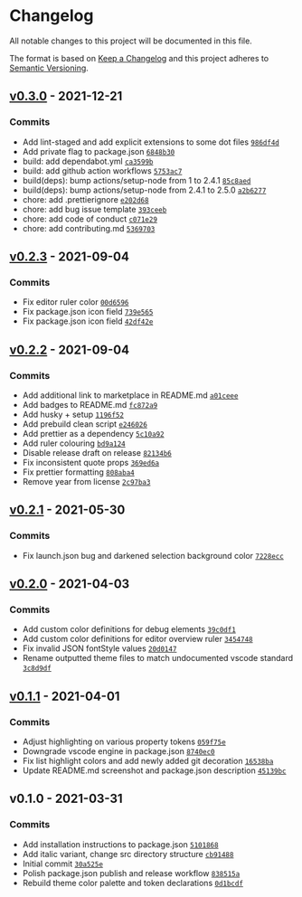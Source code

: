 # Changelog

All notable changes to this project will be documented in this file.

The format is based on [Keep a Changelog](https://keepachangelog.com/en/1.0.0/)
and this project adheres to [Semantic Versioning](https://semver.org/spec/v2.0.0.html).

## [v0.3.0](https://github.com/eels/vscode-comfort-theme/compare/v0.2.3...v0.3.0) - 2021-12-21

### Commits

- Add lint-staged and add explicit extensions to some dot files [`986df4d`](https://github.com/eels/vscode-comfort-theme/commit/986df4d7721073e1ca3267cbdf460ff3db191a4c)
- Add private flag to package.json [`6848b30`](https://github.com/eels/vscode-comfort-theme/commit/6848b3013d7c676282fed9056e0564f66f6308f3)
- build: add dependabot.yml [`ca3599b`](https://github.com/eels/vscode-comfort-theme/commit/ca3599b466511b258ee30614aa7a10b222aaa444)
- build: add github action workflows [`5753ac7`](https://github.com/eels/vscode-comfort-theme/commit/5753ac7e9c98b0fafab9703e855864d2f54ba12d)
- build(deps): bump actions/setup-node from 1 to 2.4.1 [`85c8aed`](https://github.com/eels/vscode-comfort-theme/commit/85c8aed587de83b3c4752da93023f17a373a5a63)
- build(deps): bump actions/setup-node from 2.4.1 to 2.5.0 [`a2b6277`](https://github.com/eels/vscode-comfort-theme/commit/a2b62770aeeb89df7265384f25f24d9ecf8fcc21)
- chore: add .prettierignore [`e202d68`](https://github.com/eels/vscode-comfort-theme/commit/e202d687966b4acca14cf26812bd6a39aa0768fd)
- chore: add bug issue template [`393ceeb`](https://github.com/eels/vscode-comfort-theme/commit/393ceeb9f9abbba50116bc7b2969598835f32648)
- chore: add code of conduct [`c071e29`](https://github.com/eels/vscode-comfort-theme/commit/c071e291c25fa9076be041f1ca395a292b2695d6)
- chore: add contributing.md [`5369703`](https://github.com/eels/vscode-comfort-theme/commit/53697034c42e477c9b09d8e6049da6b3e1c67486)

## [v0.2.3](https://github.com/eels/vscode-comfort-theme/compare/v0.2.2...v0.2.3) - 2021-09-04

### Commits

- Fix editor ruler color [`00d6596`](https://github.com/eels/vscode-comfort-theme/commit/00d659665ae17d33bfdde80535ac9c00fc2a7059)
- Fix package.json icon field [`739e565`](https://github.com/eels/vscode-comfort-theme/commit/739e56536583b99104f93af695dedefa7d13e6c5)
- Fix package.json icon field [`42df42e`](https://github.com/eels/vscode-comfort-theme/commit/42df42eca6d5ca72af0ef55931fbe725951af355)

## [v0.2.2](https://github.com/eels/vscode-comfort-theme/compare/v0.2.1...v0.2.2) - 2021-09-04

### Commits

- Add additional link to marketplace in README.md [`a01ceee`](https://github.com/eels/vscode-comfort-theme/commit/a01ceeeec67aaed3bfa21969af26a0d05a879031)
- Add badges to README.md [`fc872a9`](https://github.com/eels/vscode-comfort-theme/commit/fc872a98fabb38960237281e179429d4148b5682)
- Add husky + setup [`1196f52`](https://github.com/eels/vscode-comfort-theme/commit/1196f52efd285c98a0b771f01b32409c34056376)
- Add prebuild clean script [`e246026`](https://github.com/eels/vscode-comfort-theme/commit/e24602643a21ce6ca85137771e2fda418a05a97b)
- Add prettier as a dependency [`5c10a92`](https://github.com/eels/vscode-comfort-theme/commit/5c10a92052278868ecac28b22d25068351e33ebe)
- Add ruler colouring [`bd9a124`](https://github.com/eels/vscode-comfort-theme/commit/bd9a124f9ce2e39aa01c82fe0cfd5bee8ce0f402)
- Disable release draft on release [`82134b6`](https://github.com/eels/vscode-comfort-theme/commit/82134b63f5897dfaa613d7577ba408d06eeb69bb)
- Fix inconsistent quote props [`369ed6a`](https://github.com/eels/vscode-comfort-theme/commit/369ed6a59fbacca5e2e0dd59552af908c7fc78f0)
- Fix prettier formatting [`808aba4`](https://github.com/eels/vscode-comfort-theme/commit/808aba4399e6753ae91aef3e84ac220edcbb00c2)
- Remove year from license [`2c97ba3`](https://github.com/eels/vscode-comfort-theme/commit/2c97ba311924ae1035340162c4cdf639255c1969)

## [v0.2.1](https://github.com/eels/vscode-comfort-theme/compare/v0.2.0...v0.2.1) - 2021-05-30

### Commits

- Fix launch.json bug and darkened selection background color [`7228ecc`](https://github.com/eels/vscode-comfort-theme/commit/7228ecc4faf90289b1c7066e4e38c73d1e36d054)

## [v0.2.0](https://github.com/eels/vscode-comfort-theme/compare/v0.1.1...v0.2.0) - 2021-04-03

### Commits

- Add custom color definitions for debug elements [`39c0df1`](https://github.com/eels/vscode-comfort-theme/commit/39c0df1400d2563e74718af2725620844b56a8e1)
- Add custom color definitions for editor overview ruler [`3454748`](https://github.com/eels/vscode-comfort-theme/commit/3454748d000c651f9d6183271577e52731acce6c)
- Fix invalid JSON fontStyle values [`20d0147`](https://github.com/eels/vscode-comfort-theme/commit/20d014761e2a1748ee8fa922ab70c098434aa4a5)
- Rename outputted theme files to match undocumented vscode standard [`3c8d9df`](https://github.com/eels/vscode-comfort-theme/commit/3c8d9dfcdc4b4719e1babb3d82d072a4e4f3d26c)

## [v0.1.1](https://github.com/eels/vscode-comfort-theme/compare/v0.1.0...v0.1.1) - 2021-04-01

### Commits

- Adjust highlighting on various property tokens [`059f75e`](https://github.com/eels/vscode-comfort-theme/commit/059f75e896ebd9622054fd88a6ea3a9d20791601)
- Downgrade vscode engine in package.json [`8740ec0`](https://github.com/eels/vscode-comfort-theme/commit/8740ec0cb3c9b9bba29118ce68d13313c5634340)
- Fix list highlight colors and add newly added git decoration [`16538ba`](https://github.com/eels/vscode-comfort-theme/commit/16538ba7d796220fde98b60e669a490448ea32a3)
- Update README.md screenshot and package.json description [`45139bc`](https://github.com/eels/vscode-comfort-theme/commit/45139bc5eb6fd05d08a7acacb831b7a005f8d1ab)

## v0.1.0 - 2021-03-31

### Commits

- Add installation instructions to package.json [`5101868`](https://github.com/eels/vscode-comfort-theme/commit/5101868035edab6087b756e5af75bdc5aec20694)
- Add italic variant, change src directory structure [`cb91488`](https://github.com/eels/vscode-comfort-theme/commit/cb91488dee843646a98005d8644411f1ce190c76)
- Initial commit [`30a525e`](https://github.com/eels/vscode-comfort-theme/commit/30a525ea42c3fc807d0907287735a2a636e01305)
- Polish package.json publish and release workflow [`838515a`](https://github.com/eels/vscode-comfort-theme/commit/838515aadee610c8072229cd1a0e61ea42fb67fa)
- Rebuild theme color palette and token declarations [`0d1bcdf`](https://github.com/eels/vscode-comfort-theme/commit/0d1bcdfc186608f1a1751c3b717470d71b5e06a2)
